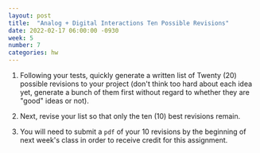 ```yaml
---
layout: post
title:  "Analog + Digital Interactions Ten Possible Revisions"
date: 2022-02-17 06:00:00 -0930
week: 5
number: 7
categories: hw
---
```


1. Following your tests, quickly generate a written list of Twenty (20) possible revisions to your project (don't think too hard about each idea yet, generate a bunch of them first without regard to whether they are "good" ideas or not).

2. Next, revise your list so that only the ten (10) best revisions remain.

3. You will need to submit a `pdf` of your 10 revisions by the beginning of next week's class in order to receive credit for this assignment.
